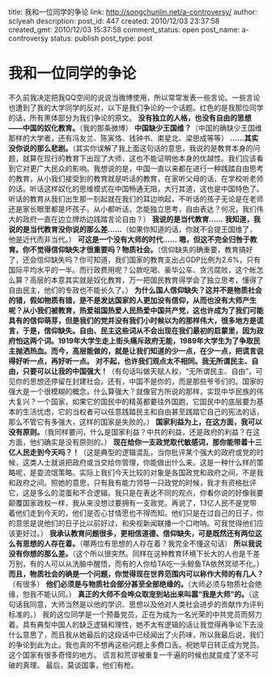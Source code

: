 title: 我和一位同学的争论
link: http://songchunlin.net/a-controversy/
author: sclyeah
description: 
post_id: 447
created: 2010/12/03 23:37:58
created_gmt: 2010/12/03 15:37:58
comment_status: open
post_name: a-controversy
status: publish
post_type: post

# 我和一位同学的争论

不久前我决定把我QQ空间的说说当微博使用，所以常常发表一些言论。一些言论也遭到了我的大学同学的反对，以下是我们争论的一个话题。红色的是我那位同学的话，所有黑体部分为我们争论的原文。 **没有独立的人格，也没有自由的思想——中国的奴化教育。**（我的那条微博） **中国缺少王国维？**（中国的确缺少王国维那样的大学者，还有冯友兰、陈寅恪、钱钟书、束星北、梁思成等等） **……其实没你说的那么悲剧。**（其实你误解了我上面这句话的意思，我说的是教育本身的问题，就算在现行的教育下出现了大师，这也不能证明他本身的优越性。我们应该看到它对更广大民众的影响。我想说的是，中国一直以来都在进行一种践踏自由思考的教育，从小我们接受到的教育就是听话的教育，在家听父母的话，在学校听老师的话。听话这样奴化的思维模式在中国畅通无阻，大行其道，这也是中国特色了。听话的教育从我们出生那一刻起就在我们的耳边响起，不听话的孩子无论是在老师还是家长眼里都是坏孩子。从小都听话，怎能独立思考，自由表达？何况，我们伟大的政府一直在边立牌坊边践踏言论自由？） **我说的是当代教育……** **我知道，我说的是当代教育没你说的那么差……**（如果你知道的话，你就不会提王国维了，他是近代而非当代。） **可这是一个没有大师的时代……** **嗯，但这不完全归咎于教育。你不觉得信仰缺失才很重要吗？物质社会。**（信仰缺失的确重要，教育搞好了，还会信仰缺失吗？你可知道，我们国家的教育支出占GDP比例为2.6%，只有国际平均水平的一半。而行政费用呢？公款吃喝、豪华公车、贪污腐败，这个帐怎么算？高层的本意其实就是奴化教育，万一把国民教育得学会了独立思考，懂得了自由民主，他们的专政也不能长久了。） **为什么国人信仰缺失？这并不是物质社会的错，假如物质有错，是不是发达国家的人更加没有信仰，从而也没有大师产生呢？从小我们被教育，热爱祖国热爱人民热爱中国共产党，这也许成为了我们可能具有的信仰萌芽，但是我们的党并没有我们小时候以为的那样伟大，很多地方是谎言，于是，信仰缺失。自由、民主这些词从不会出现在我们最初的启蒙里，因为政府怕这两个词。1919年大学生走上街头痛斥政府无能，1989年大学生为了争取民主抛洒热血。而今，高层能做的，就是让我们知道的少一点，在少一点，把谎言说得好听一点，再好听一点。** **对不起，也许我们观点太不相同。我无所谓民主、自由，只要可以让我的中国强大！**（有句话叫做天赋人权，“无所谓民主、自由”，可见你的思想还停留在封建社会。还有，中国不是你的，而是那些爷爷们的。国家的强大是一个很模糊的概念，什么算强大？就像官方所说的那样，实现中华民族的伟大复兴？一个国家，如果它的国民中的精英都要往外国跑，它国民中的底层要为基本的生活忧虑，它的当权者可以任意践踏民主和自由甚至践踏它自己的宪法的话，那么不管它有多强大，这样的国家是失败的。） **国家利益为上，在这方面，我可以没有原则。**（我同样要问，什么是国家利益？中共的利益，还是政府的利益？在这方面，他们确实是没有原则的。） **现在给你一支政党取代敏感词，那你能带着十三亿人民走到今天吗？！**（这是典型的逻辑混乱，当你批评某个强大的政府或党的时候，这类人士就说把政府或当交给你管理，你能做出什么来。这是一种什么样的策略呢，是耍流氓策略。实际上我们今天比较的对象是各国政党和政府之间，不是我和政府之间。照她的意思，只有我有能力领导一只政党的时候，我才有资格批评它，这是多么的混蛋和不合逻辑。我只是在表达不同的观点，你看你说的好像我要颠覆国家政权一样，我从来没想过要拥有一支政党。再说了，13亿人民不是党带着他们走到今天的，他们是否心甘情愿也不得而知。他们只是在过自己的日子，你的意思是说他们的日子比以前好过，和央视新闻联播一个口吻呐。可我觉得他们应该更好过。） **我承认教育问题很多，更相信道德、信仰缺失，可是既然还有两位这么有思想的人存在着。**（哪两位有思想的人存在着？我完全不懂这句话） **所以我说没有你想的那么差。**（这个所以很突然。同样在这种教育环境下长大的人也是千差万别，有的人可以从洗脑中醒悟，而有的人你给TA吃一头鲸鱼TA依然冥顽不化。） **而且，物质社会的确是一个问题，你觉得现在世界范围内可以称作大师的有几人？**（有很多） **他们必须是与物质社会部分甚至全部绝缘的。**（大师必须与物质社会绝缘，恕我不能认同。） **真正的大师不会哗众取宠到站出来叫嚣“我是大师”的。**（这句话我同意，大师当然是以他的学识、思想以及他对人类社会进步的贡献作为评判标准的。） 我的这位同学是一个预备党员，正在为成为一名光荣的中共党员而努力着。具有典型中国人的缺乏逻辑和理性，她不太有逻辑的话让我觉得再争论下去没什么意思了，而且我从她最后的这段话中已经闻出了火药味，所以我最后说，我们的争论到此为止。我也真的不想再这些问题上多费口舌。祝她早日转正成为党员。 这个国家有很多奇怪的地方。 谎言和荒谬被重复一千遍的时候也就变成了坚不可破的真理。 最后，莫谈国事，他们有枪。